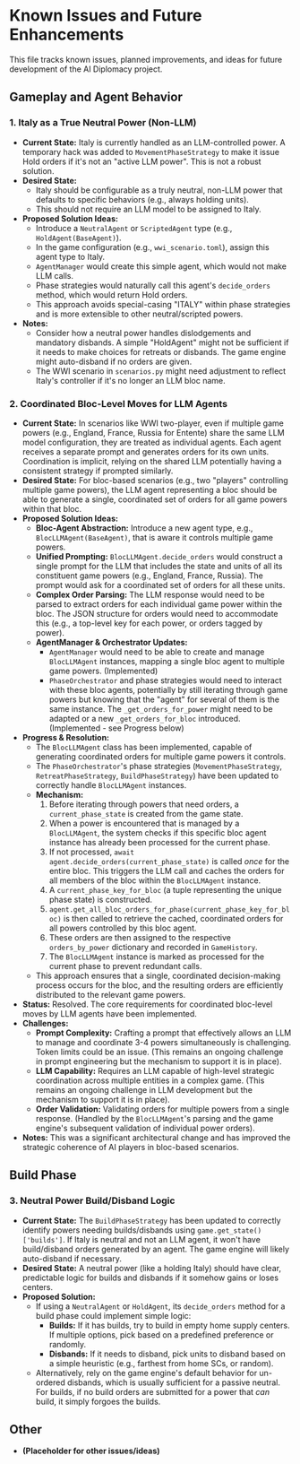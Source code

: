 # Known Issues and Future Enhancements

This file tracks known issues, planned improvements, and ideas for future development of the AI Diplomacy project.

## Gameplay and Agent Behavior

### 1. Italy as a True Neutral Power (Non-LLM)

*   **Current State:** Italy is currently handled as an LLM-controlled power. A temporary hack was added to `MovementPhaseStrategy` to make it issue Hold orders if it's not an "active LLM power". This is not a robust solution.
*   **Desired State:**
    *   Italy should be configurable as a truly neutral, non-LLM power that defaults to specific behaviors (e.g., always holding units).
    *   This should not require an LLM model to be assigned to Italy.
*   **Proposed Solution Ideas:**
    *   Introduce a `NeutralAgent` or `ScriptedAgent` type (e.g., `HoldAgent(BaseAgent)`).
    *   In the game configuration (e.g., `wwi_scenario.toml`), assign this agent type to Italy.
    *   `AgentManager` would create this simple agent, which would not make LLM calls.
    *   Phase strategies would naturally call this agent's `decide_orders` method, which would return Hold orders.
    *   This approach avoids special-casing "ITALY" within phase strategies and is more extensible to other neutral/scripted powers.
*   **Notes:**
    *   Consider how a neutral power handles dislodgements and mandatory disbands. A simple "HoldAgent" might not be sufficient if it needs to make choices for retreats or disbands. The game engine might auto-disband if no orders are given.
    *   The WWI scenario in `scenarios.py` might need adjustment to reflect Italy's controller if it's no longer an LLM bloc name.

### 2. Coordinated Bloc-Level Moves for LLM Agents

*   **Current State:** In scenarios like WWI two-player, even if multiple game powers (e.g., England, France, Russia for Entente) share the same LLM model configuration, they are treated as individual agents. Each agent receives a separate prompt and generates orders for its own units. Coordination is implicit, relying on the shared LLM potentially having a consistent strategy if prompted similarly.
*   **Desired State:** For bloc-based scenarios (e.g., two "players" controlling multiple game powers), the LLM agent representing a bloc should be able to generate a single, coordinated set of orders for all game powers within that bloc.
*   **Proposed Solution Ideas:**
    *   **Bloc-Agent Abstraction:** Introduce a new agent type, e.g., `BlocLLMAgent(BaseAgent)`, that is aware it controls multiple game powers.
    *   **Unified Prompting:** `BlocLLMAgent.decide_orders` would construct a single prompt for the LLM that includes the state and units of all its constituent game powers (e.g., England, France, Russia). The prompt would ask for a coordinated set of orders for all these units.
    *   **Complex Order Parsing:** The LLM response would need to be parsed to extract orders for each individual game power within the bloc. The JSON structure for orders would need to accommodate this (e.g., a top-level key for each power, or orders tagged by power).
    *   **AgentManager & Orchestrator Updates:**
        *   `AgentManager` would need to be able to create and manage `BlocLLMAgent` instances, mapping a single bloc agent to multiple game powers. (Implemented)
        *   `PhaseOrchestrator` and phase strategies would need to interact with these bloc agents, potentially by still iterating through game powers but knowing that the "agent" for several of them is the same instance. The `_get_orders_for_power` might need to be adapted or a new `_get_orders_for_bloc` introduced. (Implemented - see Progress below)
*   **Progress & Resolution:**
    *   The `BlocLLMAgent` class has been implemented, capable of generating coordinated orders for multiple game powers it controls.
    *   The `PhaseOrchestrator`'s phase strategies (`MovementPhaseStrategy`, `RetreatPhaseStrategy`, `BuildPhaseStrategy`) have been updated to correctly handle `BlocLLMAgent` instances.
    *   **Mechanism:**
        1.  Before iterating through powers that need orders, a `current_phase_state` is created from the game state.
        2.  When a power is encountered that is managed by a `BlocLLMAgent`, the system checks if this specific bloc agent instance has already been processed for the current phase.
        3.  If not processed, `await agent.decide_orders(current_phase_state)` is called *once* for the entire bloc. This triggers the LLM call and caches the orders for all members of the bloc within the `BlocLLMAgent` instance.
        4.  A `current_phase_key_for_bloc` (a tuple representing the unique phase state) is constructed.
        5.  `agent.get_all_bloc_orders_for_phase(current_phase_key_for_bloc)` is then called to retrieve the cached, coordinated orders for all powers controlled by this bloc agent.
        6.  These orders are then assigned to the respective `orders_by_power` dictionary and recorded in `GameHistory`.
        7.  The `BlocLLMAgent` instance is marked as processed for the current phase to prevent redundant calls.
    *   This approach ensures that a single, coordinated decision-making process occurs for the bloc, and the resulting orders are efficiently distributed to the relevant game powers.
*   **Status:** Resolved. The core requirements for coordinated bloc-level moves by LLM agents have been implemented.
*   **Challenges:**
    *   **Prompt Complexity:** Crafting a prompt that effectively allows an LLM to manage and coordinate 3-4 powers simultaneously is challenging. Token limits could be an issue. (This remains an ongoing challenge in prompt engineering but the mechanism to support it is in place).
    *   **LLM Capability:** Requires an LLM capable of high-level strategic coordination across multiple entities in a complex game. (This remains an ongoing challenge in LLM development but the mechanism to support it is in place).
    *   **Order Validation:** Validating orders for multiple powers from a single response. (Handled by the `BlocLLMAgent`'s parsing and the game engine's subsequent validation of individual power orders).
*   **Notes:** This was a significant architectural change and has improved the strategic coherence of AI players in bloc-based scenarios.

## Build Phase

### 3. Neutral Power Build/Disband Logic

*   **Current State:** The `BuildPhaseStrategy` has been updated to correctly identify powers needing builds/disbands using `game.get_state()['builds']`. If Italy is neutral and not an LLM agent, it won't have build/disband orders generated by an agent. The game engine will likely auto-disband if necessary.
*   **Desired State:** A neutral power (like a holding Italy) should have clear, predictable logic for builds and disbands if it somehow gains or loses centers.
*   **Proposed Solution:**
    *   If using a `NeutralAgent` or `HoldAgent`, its `decide_orders` method for a build phase could implement simple logic:
        *   **Builds:** If it has builds, try to build in empty home supply centers. If multiple options, pick based on a predefined preference or randomly.
        *   **Disbands:** If it needs to disband, pick units to disband based on a simple heuristic (e.g., farthest from home SCs, or random).
    *   Alternatively, rely on the game engine's default behavior for un-ordered disbands, which is usually sufficient for a passive neutral. For builds, if no build orders are submitted for a power that *can* build, it simply forgoes the builds.

## Other

*   **(Placeholder for other issues/ideas)** 